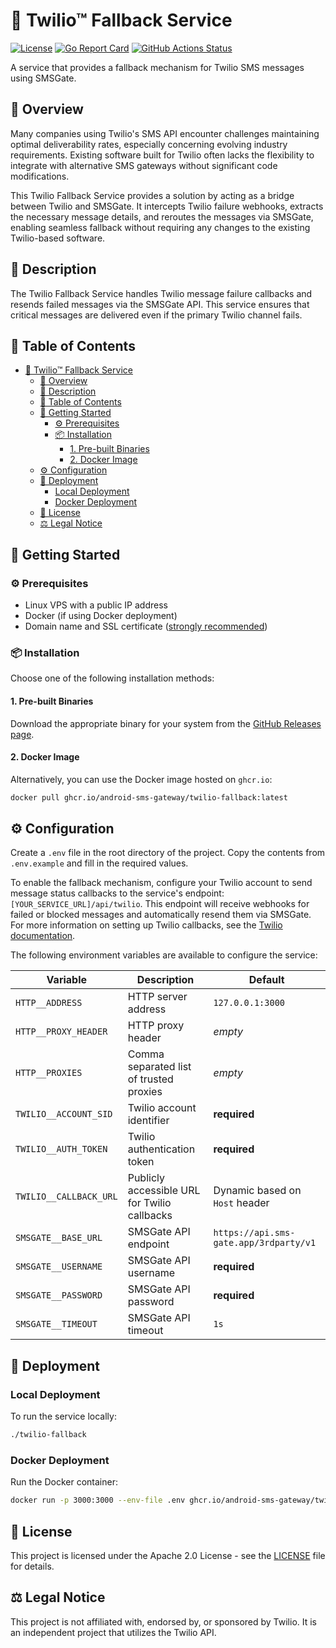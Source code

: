 # 🚀 Twilio™ Fallback Service

[![License](https://img.shields.io/badge/License-Apache%202.0-blue.svg?style=for-the-badge)](https://opensource.org/licenses/Apache-2.0)
[![Go Report Card](https://img.shields.io/badge/Go%20Report-A%2B-brightgreen.svg?style=for-the-badge)](https://goreportcard.com/report/github.com/android-sms-gateway/twilio-fallback)
[![GitHub Actions Status](https://img.shields.io/badge/CI-passing-brightgreen.svg?style=for-the-badge)](https://github.com/android-sms-gateway/twilio-fallback/actions)

A service that provides a fallback mechanism for Twilio SMS messages using SMSGate.

## 📖 Overview

Many companies using Twilio's SMS API encounter challenges maintaining optimal deliverability rates, especially concerning evolving industry requirements. Existing software built for Twilio often lacks the flexibility to integrate with alternative SMS gateways without significant code modifications.

This Twilio Fallback Service provides a solution by acting as a bridge between Twilio and SMSGate. It intercepts Twilio failure webhooks, extracts the necessary message details, and reroutes the messages via SMSGate, enabling seamless fallback without requiring any changes to the existing Twilio-based software.

## 📝 Description

The Twilio Fallback Service handles Twilio message failure callbacks and resends failed messages via the SMSGate API. This service ensures that critical messages are delivered even if the primary Twilio channel fails.

## 📖 Table of Contents

- [🚀 Twilio™ Fallback Service](#-twilio-fallback-service)
  - [📖 Overview](#-overview)
  - [📝 Description](#-description)
  - [📖 Table of Contents](#-table-of-contents)
  - [🚀 Getting Started](#-getting-started)
    - [⚙️ Prerequisites](#️-prerequisites)
    - [📦 Installation](#-installation)
      - [1. Pre-built Binaries](#1-pre-built-binaries)
      - [2. Docker Image](#2-docker-image)
  - [⚙️ Configuration](#️-configuration)
  - [🚀 Deployment](#-deployment)
    - [Local Deployment](#local-deployment)
    - [Docker Deployment](#docker-deployment)
  - [📄 License](#-license)
  - [⚖️ Legal Notice](#️-legal-notice)

## 🚀 Getting Started

### ⚙️ Prerequisites

- Linux VPS with a public IP address
- Docker (if using Docker deployment)
- Domain name and SSL certificate ([strongly recommended](https://www.twilio.com/docs/usage/webhooks/webhooks-security#httpstls))

### 📦 Installation

Choose one of the following installation methods:

#### 1. Pre-built Binaries

Download the appropriate binary for your system from the [GitHub Releases page](https://github.com/android-sms-gateway/twilio-fallback/releases/latest).

#### 2. Docker Image

Alternatively, you can use the Docker image hosted on `ghcr.io`:

```sh
docker pull ghcr.io/android-sms-gateway/twilio-fallback:latest
```

## ⚙️ Configuration

Create a `.env` file in the root directory of the project. Copy the contents from `.env.example` and fill in the required values.

To enable the fallback mechanism, configure your Twilio account to send message status callbacks to the service's endpoint: `[YOUR_SERVICE_URL]/api/twilio`. This endpoint will receive webhooks for failed or blocked messages and automatically resend them via SMSGate. For more information on setting up Twilio callbacks, see the [Twilio documentation](https://www.twilio.com/docs/usage/webhooks/messaging-webhooks#outbound-message-status-callback).

The following environment variables are available to configure the service:

| Variable               | Description                                  | Default                                |
| ---------------------- | -------------------------------------------- | -------------------------------------- |
| `HTTP__ADDRESS`        | HTTP server address                          | `127.0.0.1:3000`                       |
| `HTTP__PROXY_HEADER`   | HTTP proxy header                            | *empty*                                |
| `HTTP__PROXIES`        | Comma separated list of trusted proxies      | *empty*                                |
| `TWILIO__ACCOUNT_SID`  | Twilio account identifier                    | **required**                           |
| `TWILIO__AUTH_TOKEN`   | Twilio authentication token                  | **required**                           |
| `TWILIO__CALLBACK_URL` | Publicly accessible URL for Twilio callbacks | Dynamic based on `Host` header         |
| `SMSGATE__BASE_URL`    | SMSGate API endpoint                         | `https://api.sms-gate.app/3rdparty/v1` |
| `SMSGATE__USERNAME`    | SMSGate API username                         | **required**                           |
| `SMSGATE__PASSWORD`    | SMSGate API password                         | **required**                           |
| `SMSGATE__TIMEOUT`     | SMSGate API timeout                          | `1s`                                   |

## 🚀 Deployment

### Local Deployment

To run the service locally:

```sh
./twilio-fallback
```

### Docker Deployment

Run the Docker container:

```sh
docker run -p 3000:3000 --env-file .env ghcr.io/android-sms-gateway/twilio-fallback:latest
```

## 📄 License

This project is licensed under the Apache 2.0 License - see the [LICENSE](LICENSE) file for details.

## ⚖️ Legal Notice

This project is not affiliated with, endorsed by, or sponsored by Twilio. It is an independent project that utilizes the Twilio API.
